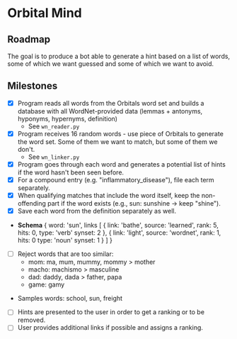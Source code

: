 # Orbital Mind

## Roadmap

The goal is to produce a bot able to generate a hint based on a list of words, some of which we want guessed and some of which we want to avoid.

## Milestones

- [X] Program reads all words from the Orbitals word set and builds a database with all WordNet-provided data (lemmas + antonyms, hyponyms, hypernyms, definition)
  - See `wn_reader.py`
- [X] Program receives 16 random words - use piece of Orbitals to generate the word set. Some of them we want to match, but some of them we don't.
  - See `wn_linker.py`
- [X] Program goes through each word and generates a potential list of hints if the word hasn't been seen before.
- [X] For a compound entry (e.g. "inflammatory_disease"), file each term separately.
- [X] When qualifying matches that include the word itself, keep the non-offending part if the word exists (e.g., sun: sunshine -> keep "shine").
- [X] Save each word from the definition separately as well.
- **Schema**
{
    word: 'sun',
    links [
        {
            link: 'bathe',
            source: 'learned',
            rank: 5,
            hits: 0,
            type: 'verb'
            synset: 2
        },
        {
            link: 'light',
            source: 'wordnet',
            rank: 1,
            hits: 0
            type: 'noun'
            synset: 1
        }
    ]
}
- [ ] Reject words that are too similar:
  - mom: ma, mum, mummy, mommy > mother
  - macho: machismo > masculine
  - dad: daddy, dada > father, papa
  - game: gamy
- Samples words: school, sun, freight
- [ ] Hints are presented to the user in order to get a ranking or to be removed.
- [ ] User provides additional links if possible and assigns a ranking.
